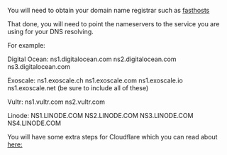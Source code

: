 You will need to obtain your domain name registrar such as [fasthosts](https://www.fasthosts.co.uk)

That done, you will need to point the nameservers to the service you are using for your DNS resolving.

For example:

Digital Ocean: ns1.digitalocean.com ns2.digitalocean.com ns3.digitalocean.com  

Exoscale: ns1.exoscale.ch ns1.exoscale.com ns1.exoscale.io ns1.exoscale.net  (be sure to include all of these)

Vultr: ns1.vultr.com ns2.vultr.com  

Linode: NS1.LINODE.COM NS2.LINODE.COM NS3.LINODE.COM NS4.LINODE.COM  


You will have some extra steps for Cloudflare which you can read about [here:](https://support.cloudflare.com/hc/en-us/articles/200169006-Setting-up-Custom-Nameservers-at-Cloudflare)
